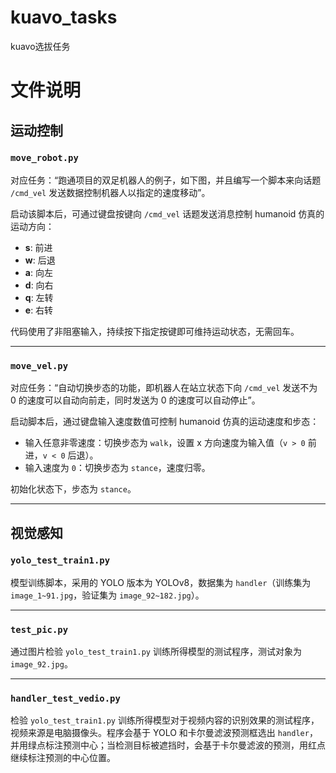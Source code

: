 # kuavo_tasks
kuavo选拔任务
# 文件说明

## 运动控制

### `move_robot.py`
对应任务：“跑通项目的双足机器人的例子，如下图，并且编写一个脚本来向话题 `/cmd_vel` 发送数据控制机器人以指定的速度移动”。

启动该脚本后，可通过键盘按键向 `/cmd_vel` 话题发送消息控制 humanoid 仿真的运动方向：

- **s**: 前进  
- **w**: 后退  
- **a**: 向左  
- **d**: 向右  
- **q**: 左转  
- **e**: 右转  

代码使用了非阻塞输入，持续按下指定按键即可维持运动状态，无需回车。

---

### `move_vel.py`
对应任务：“自动切换步态的功能，即机器人在站立状态下向 `/cmd_vel` 发送不为 0 的速度可以自动向前走，同时发送为 0 的速度可以自动停止”。

启动脚本后，通过键盘输入速度数值可控制 humanoid 仿真的运动速度和步态：

- 输入任意非零速度：切换步态为 `walk`，设置 x 方向速度为输入值（`v > 0` 前进，`v < 0` 后退）。  
- 输入速度为 `0`：切换步态为 `stance`，速度归零。  

初始化状态下，步态为 `stance`。

---

## 视觉感知

### `yolo_test_train1.py`
模型训练脚本，采用的 YOLO 版本为 YOLOv8，数据集为 `handler`（训练集为 `image_1~91.jpg`，验证集为 `image_92~182.jpg`）。

---

### `test_pic.py`
通过图片检验 `yolo_test_train1.py` 训练所得模型的测试程序，测试对象为 `image_92.jpg`。

---

### `handler_test_vedio.py`
检验 `yolo_test_train1.py` 训练所得模型对于视频内容的识别效果的测试程序，视频来源是电脑摄像头。程序会基于 YOLO 和卡尔曼滤波预测框选出 `handler`，并用绿点标注预测中心；当检测目标被遮挡时，会基于卡尔曼滤波的预测，用红点继续标注预测的中心位置。

